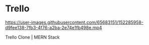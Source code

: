 # Trello

https://user-images.githubusercontent.com/65683151/152285958-d9fee138-7fb3-4f76-a2ba-2e74e1fb498e.mp4

Trello Clone | MERN Stack
